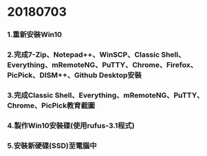 # 20180703
### 1.重新安裝Win10
### 2.完成7-Zip、Notepad++、WinSCP、Classic Shell、Everything、mRemoteNG、PuTTY、Chrome、Firefox、PicPick、DISM++、Github Desktop安裝
### 3.完成Classic Shell、Everything、mRemoteNG、PuTTY、Chrome、PicPick教育截圖
### 4.製作Win10安裝碟(使用rufus-3.1程式)
### 5.安裝新硬碟(SSD)至電腦中

